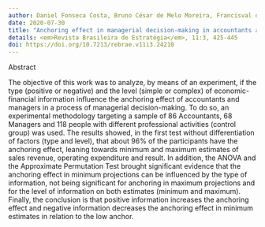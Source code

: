 ```yaml
---
author: Daniel Fonseca Costa, Bruno César de Melo Moreira, Francisval de Melo Carvalho, Washington Santos da Silva.
date: 2020-07-30
title: "Anchoring effect in managerial decision-making in accountants and managers: an experimental study"
details: <em>Revista Brasileira de Estratégia</em>, 11:3, 425-445
doi: https://doi.org/10.7213/rebrae.v11i3.24210
---
```


Abstract

The objective of this work was to analyze, by means of an experiment, if the 
type (positive or negative) and the level (simple or complex) of 
economic-financial information influence the anchoring effect of accountants 
and managers in a process of managerial decision-making. To do so, an 
experimental methodology targeting a sample of 86 Accountants, 68 Managers and 
118 people with different professional activities (control group) was used. 
The results showed, in the first test without differentiation of factors (type 
and level), that about 96% of the participants have the anchoring effect, 
leaning towards minimum and maximum estimates of sales revenue, operating 
expenditure and result. In addition, the ANOVA and the Approximate Permutation 
Test brought significant evidence that the anchoring effect in minimum 
projections can be influenced by the type of information, not being significant 
for anchoring in maximum projections and for the level of information on both 
estimates (minimum and maximum). Finally, the conclusion is that positive 
information increases the anchoring effect and negative information decreases 
the anchoring effect in minimum estimates in relation to the low anchor.
